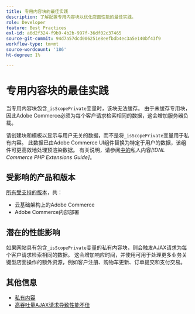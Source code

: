 ```yaml
---
title: 专用内容块的最佳实践
description: 了解配置专用内容块以优化店面性能的最佳实践。
role: Developer
feature: Best Practices
exl-id: a6d2f324-f9b9-4b2b-997f-36df02c37465
source-git-commit: 94d7a57dcd006251e8eefbdb4ec3a5e140bf43f9
workflow-type: tm+mt
source-wordcount: '186'
ht-degree: 1%

---
```


# 专用内容块的最佳实践

当专用内容块包含`_isScopePrivate`变量时，该块无法缓存。 由于未缓存专用块，因此Adobe Commerce必须为每个客户请求检索相同的数据，这会增加服务器负载。

请创建块和模板以显示与用户无关的数据，而不是将`_isScopePrivate`变量用于私有内容。 此数据已由Adobe Commerce UI组件替换为特定于用户的数据，该组件可更高效地处理预渲染数据。 有关说明，请参阅[中的](https://developer.adobe.com/commerce/php/development/cache/page/private-content/)私人内容&#x200B;_[!DNL Commerce PHP Extensions Guide]_。

## 受影响的产品和版本

[所有受支持的版本](../../../release/versions.md)，共：

- 云基础架构上的Adobe Commerce
- Adobe Commerce内部部署

## 潜在的性能影响

如果网站具有包含`_isScopePrivate`变量的私有内容块，则会触发AJAX请求为每个客户请求检索相同的数据。 这会增加响应时间，并使用可用于处理更多业务关键型店面操作的额外资源，例如客户注册、购物车更新、订单提交和支付交易。

## 其他信息

- [私有内容](../../../performance/configuration.md#client-side-optimization-settings)
- [高吞吐量AJAX请求导致性能不佳](https://experienceleague.adobe.com/docs/commerce-knowledge-base/kb/troubleshooting/miscellaneous/high-throughput-ajax-requests-cause-poor-performance.html?lang=zh-Hans)
